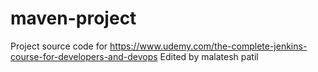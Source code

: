 # maven-project
Project source code for https://www.udemy.com/the-complete-jenkins-course-for-developers-and-devops
Edited by malatesh patil
